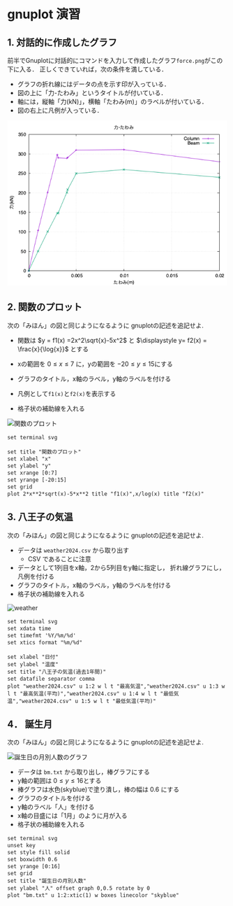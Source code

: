 # gnuplot 演習
## 1. 対話的に作成したグラフ

前半でGnuplotに対話的にコマンドを入力して作成したグラフ`force.png`がこの下に入る．
正しくできていれば，次の条件を満している．

- グラフの折れ線にはデータの点を示す印が入っている．
- 図の上に「力-たわみ」というタイトルが付いている．
- 軸には，縦軸「力(kN)」，横軸「たわみ(m)」のラベルが付いている．
- 図の右上に凡例が入っている．

![前半で作成したグラフがここに入る](force.png)

## 2. 関数のプロット

次の「みほん」の図と同じようになるように gnuplotの記述を追記せよ.

- 関数は $y = f1(x) =2x^2\sqrt{x}-5x^2$ と $\displaystyle y= f2(x) = \frac{x}{\log{x}}$ とする
- xの範囲を $0 \leq x \leq 7$ に，yの範囲を $-20 \leq y \leq 15$にする
- グラフのタイトル，x軸のラベル，y軸のラベルを付ける
- 凡例として`f1(x)`と`f2(x)`を表示する

- 格子状の補助線を入れる

![関数のプロット](funcplot.png)

```gnuplot {cmd=true output="html"}
set terminal svg

set title "関数のプロット"
set xlabel "x"
set ylabel "y"
set xrange [0:7]
set yrange [-20:15]
set grid
plot 2*x**2*sqrt(x)-5*x**2 title "f1(x)",x/log(x) title "f2(x)"
```

## 3. 八王子の気温

次の「みほん」の図と同じようになるように gnuplotの記述を追記せよ.

- データは `weather2024.csv` から取り出す
  - CSV であることに注意
- データとして1列目をx軸，2から5列目をy軸に指定し，
折れ線グラフにし，凡例を付ける
- グラフのタイトル，x軸のラベル，y軸のラベルを付ける
- 格子状の補助線を入れる

![weather](weather2024.png)

```gnuplot {cmd=true, output="html"}
set terminal svg
set xdata time
set timefmt '%Y/%m/%d'
set xtics format "%m/%d"

set xlabel "日付"
set ylabel "温度"
set title "八王子の気温(過去1年間)"
set datafile separator comma
plot "weather2024.csv" u 1:2 w l t "最高気温","weather2024.csv" u 1:3 w l t "最高気温(平均)","weather2024.csv" u 1:4 w l t "最低気温","weather2024.csv" u 1:5 w l t "最低気温(平均)"

```

## 4． 誕生月

次の「みほん」の図と同じようになるように gnuplotの記述を追記せよ.

![誕生日の月別人数のグラフ](birthMonth.png)

- データは `bm.txt` から取り出し，棒グラフにする
- y軸の範囲は $0 \le y \le 16$とする
- 棒グラフは水色(skyblue)で塗り潰し，棒の幅は 0.6 にする
- グラフのタイトルを付ける
- y軸のラベル「人」を付ける
- x軸の目盛には「1月」のように月が入る
- 格子状の補助線を入れる

```gnuplot {cmd=true, output="html"}
set terminal svg
unset key
set style fill solid
set boxwidth 0.6
set yrange [0:16]
set grid
set title "誕生日の月別人数"
set ylabel "人" offset graph 0,0.5 rotate by 0
plot "bm.txt" u 1:2:xtic(1) w boxes linecolor "skyblue"
```